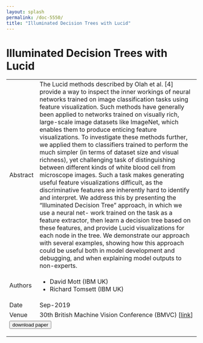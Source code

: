```yaml
---
layout: splash
permalink: /doc-5550/
title: "Illuminated Decision Trees with Lucid"
---
```


# Illuminated Decision Trees with Lucid

<table>
    <tbody>
    <tr>
        <td>Abstract</td>
        <td>The Lucid methods described by Olah et al. [4] provide a way to inspect the inner workings of neural networks trained on image classification tasks using feature visualization. Such methods have generally been applied to networks trained on visually rich, large-scale image datasets like ImageNet, which enables them to produce enticing feature visualizations. To investigate these methods further, we applied them to classifiers trained to perform the much simpler (in terms of dataset size and visual richness), yet challenging task of distinguishing between different kinds of white blood cell from microscope images. Such a task makes generating useful feature visualizations difficult, as the discriminative features are inherently hard to identify and interpret. We address this by presenting the “Illuminated Decision Tree” approach, in which we use a neural net- work trained on the task as a feature extractor, then learn a decision tree based on these features, and provide Lucid visualizations for each node in the tree. We demonstrate our approach with several examples, showing how this approach could be useful both in model development and debugging, and when explaining model outputs to non-experts.</td>
    </tr>
    <tr>
        <td>Authors</td>
        <td>
            <ul>
                <li>David Mott (IBM UK)</li>
                <li>Richard Tomsett (IBM UK)</li>
            </ul>
        </td>
    </tr>
    <tr>
        <td>Date</td>
        <td>Sep-2019</td>
    </tr>
    <tr>
        <td>Venue</td>
        <td>30th British Machine Vision Conference (BMVC) [<a href="https://arxiv.org/abs/1909.05644">link</a>]</td>
    </tr>
        <tr>
            <td colspan="2">
                <form method="get" action="https://arxiv.org/abs/1909.05644">
                    <button type="submit">download paper</button>
                </form>
            </td>
        </tr>
    </tbody>
</table>
